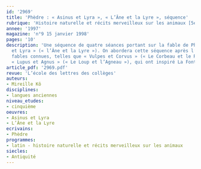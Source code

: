 ```yaml
---
id: '2969'
title: 'Phèdre : « Asinus et Lyra », « L’Âne et la Lyre », séquence'
rubrique: 'Histoire naturelle et récits merveilleux sur les animaux [5e]'
annee: '1997'
magazine: 'n°9 15 janvier 1998'
pages: '10'
description: 'Une séquence de quatre séances portant sur la fable de Phèdre, « Asinus
  et Lyra » (« l’Âne et la Lyre »). On abordera cette séquence après l’étude de plusieurs
  fables connues, telles que « Vulpes et Corvus » (« Le Corbeau et le Renard »), ou
  « Lupus et Agnus » (« Le Loup et l’Agneau »), qui ont inspiré La Fontaine.'
article_pdf: '2969.pdf'
revue: 'L’école des lettres des collèges'
auteurs:
- Mireille Kô
disciplines:
- langues anciennes
niveau_etudes:
- cinquième
oeuvres:
- Asinus et Lyra
- L’Âne et la Lyre
ecrivains:
- Phèdre
programmes:
- latin - histoire naturelle et récits merveilleux sur les animaux
siecles:
- Antiquité
---
```

